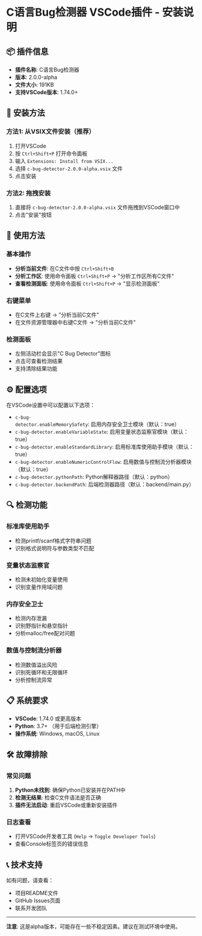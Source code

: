 # C语言Bug检测器 VSCode插件 - 安装说明

## 📦 插件信息
- **插件名称**: C语言Bug检测器
- **版本**: 2.0.0-alpha
- **文件大小**: 191KB
- **支持VSCode版本**: 1.74.0+

## 🚀 安装方法

### 方法1: 从VSIX文件安装（推荐）
1. 打开VSCode
2. 按 `Ctrl+Shift+P` 打开命令面板
3. 输入 `Extensions: Install from VSIX...`
4. 选择 `c-bug-detector-2.0.0-alpha.vsix` 文件
5. 点击安装

### 方法2: 拖拽安装
1. 直接将 `c-bug-detector-2.0.0-alpha.vsix` 文件拖拽到VSCode窗口中
2. 点击"安装"按钮

## 🎯 使用方法

### 基本操作
- **分析当前文件**: 在C文件中按 `Ctrl+Shift+B`
- **分析工作区**: 使用命令面板 `Ctrl+Shift+P` → "分析工作区所有C文件"
- **查看检测面板**: 使用命令面板 `Ctrl+Shift+P` → "显示检测面板"

### 右键菜单
- 在C文件上右键 → "分析当前C文件"
- 在文件资源管理器中右键C文件 → "分析当前C文件"

### 检测面板
- 左侧活动栏会显示"C Bug Detector"图标
- 点击可查看检测结果
- 支持清除结果功能

## ⚙️ 配置选项

在VSCode设置中可以配置以下选项：

- `c-bug-detector.enableMemorySafety`: 启用内存安全卫士模块（默认：true）
- `c-bug-detector.enableVariableState`: 启用变量状态监察官模块（默认：true）
- `c-bug-detector.enableStandardLibrary`: 启用标准库使用助手模块（默认：true）
- `c-bug-detector.enableNumericControlFlow`: 启用数值与控制流分析器模块（默认：true）
- `c-bug-detector.pythonPath`: Python解释器路径（默认：python）
- `c-bug-detector.backendPath`: 后端检测器路径（默认：backend/main.py）

## 🔍 检测功能

### 标准库使用助手
- 检测printf/scanf格式字符串问题
- 识别格式说明符与参数类型不匹配

### 变量状态监察官
- 检测未初始化变量使用
- 识别变量作用域问题

### 内存安全卫士
- 检测内存泄漏
- 识别野指针和悬空指针
- 分析malloc/free配对问题

### 数值与控制流分析器
- 检测数值溢出风险
- 识别死循环和无限循环
- 分析控制流异常

## 📋 系统要求

- **VSCode**: 1.74.0 或更高版本
- **Python**: 3.7+ （用于后端检测引擎）
- **操作系统**: Windows, macOS, Linux

## 🛠️ 故障排除

### 常见问题
1. **Python未找到**: 确保Python已安装并在PATH中
2. **检测无结果**: 检查C文件语法是否正确
3. **插件无法启动**: 重启VSCode或重新安装插件

### 日志查看
- 打开VSCode开发者工具 (`Help` → `Toggle Developer Tools`)
- 查看Console标签页的错误信息

## 📞 技术支持

如有问题，请查看：
- 项目README文件
- GitHub Issues页面
- 联系开发团队

---

**注意**: 这是alpha版本，可能存在一些不稳定因素。建议在测试环境中使用。
